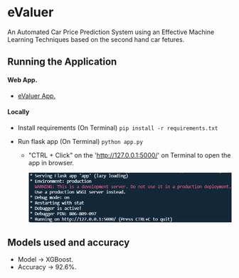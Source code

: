# eValuer
An Automated Car Price Prediction System using an Effective Machine Learning Techniques based on the second hand car fetures.

## Running the Application
#### Web App.
- [eValuer App.](https://valuer-app.herokuapp.com/)

#### Locally
- Install requirements (On Terminal)
   `pip install -r requirements.txt`
   
- Run flask app (On Terminal)
    `python app.py`
    - "CTRL + Click" on the 'http://127.0.0.1:5000/' on Terminal to open the app in browser.
         <p align="center">
         <img src="https://github.com/rutvikraj/eValuer/blob/main/static/images/img-01.png"/>
         </p>

## Models used and accuracy
- Model -> XGBoost.
- Accuracy -> 92.6%.
